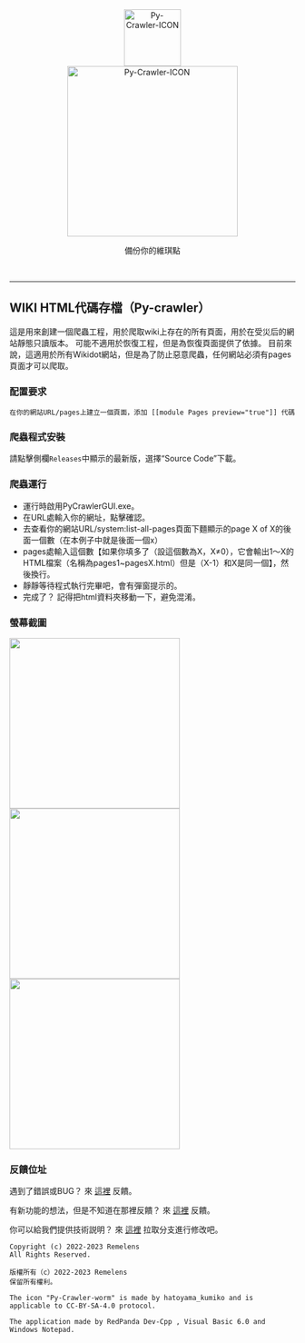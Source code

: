 <div class="center" align="center">
  <a href="#">
    <img alt="Py-Crawler-ICON" src="https://rmlsdisk.wikidot.com/local--files/file:github/Pyc" width="100px">
  </a><br/>
  <img alt="Py-Crawler-ICON" src="https://rmlsdisk.wikidot.com/local--files/file:github/pyctext.png" width="300px">
  <p>備份你的維琪點</p>
  <img alt="" src="https://img.shields.io/github/license/Remelens/WD-crawler">&nbsp;&nbsp;<img alt="" src="https://img.shields.io/github/v/release/Remelens/WD-Crawler?include_prereleases">&nbsp;&nbsp;<img alt="" src="https://img.shields.io/github/stars/Remelens/WD-crawler">
</div>

---------
## WIKI HTML代碼存檔（Py-crawler）

這是用來創建一個爬蟲工程，用於爬取wiki上存在的所有頁面，用於在受災后的網站靜態只讀版本。 可能不適用於恢復工程，但是為恢復頁面提供了依據。
目前來說，這適用於所有Wikidot網站，但是為了防止惡意爬蟲，任何網站必須有pages頁面才可以爬取。

### **配置要求**
```
在你的網站URL/pages上建立一個頁面，添加 [[module Pages preview="true"]] 代碼
```

### **爬蟲程式安裝**
請點擊側欄`Releases`中顯示的最新版，選擇“Source Code”下載。

### **爬蟲運行**
* 運行時啟用PyCrawlerGUI.exe。
* 在URL處輸入你的網址，點擊確認。
* 去查看你的網站URL/system:list-all-pages頁面下麵顯示的page X of X的後面一個數（在本例子中就是後面一個x）
* pages處輸入這個數【如果你填多了（設這個數為X，X≠0），它會輸出1～X的HTML檔案（名稱為pages1~pagesX.html）但是（X-1）和X是同一個】，然後換行。
* 靜靜等待程式執行完畢吧，會有彈窗提示的。
* 完成了？ 記得把html資料夾移動一下，避免混淆。

### **螢幕截圖**
<img alt="" src="https://s1.ax1x.com/2023/02/20/pSXVpQJ.jpg" width="300px">  
<img alt="" src="https://s1.ax1x.com/2023/02/20/pSXExWF.jpg" width="300px">  
<img alt="" src="https://s1.ax1x.com/2023/02/20/pSXEzz4.jpg" width="300px">

### **反饋位址**
遇到了錯誤或BUG？ 來 [這裡](https://github.com/Remelens/WD-crawler/issues) 反饋。

有新功能的想法，但是不知道在那裡反饋？ 來 [這裡](https://github.com/Remelens/WD-crawler/issues) 反饋。

你可以給我們提供技術説明？ 來 [這裡](https://github.com/Remelens/WD-crawler/fork) 拉取分支進行修改吧。

```
Copyright (c) 2022-2023 Remelens
All Rights Reserved.

版權所有（c）2022-2023 Remelens
保留所有權利。

The icon "Py-Crawler-worm" is made by hatoyama_kumiko and is applicable to CC-BY-SA-4.0 protocol.

The application made by RedPanda Dev-Cpp , Visual Basic 6.0 and Windows Notepad.
```
